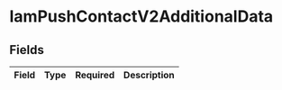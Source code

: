 # IamPushContactV2AdditionalData


## Fields

| Field       | Type        | Required    | Description |
| ----------- | ----------- | ----------- | ----------- |